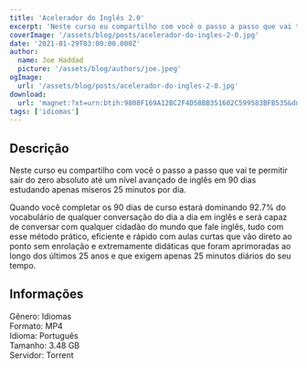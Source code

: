 ```yaml
---
title: 'Acelerador do Inglês 2.0'
excerpt: 'Neste curso eu compartilho com você o passo a passo que vai te permitir sair do zero absoluto até um nível avançado de inglês em 90 dias estudando apenas míseros 25 minutos por dia.  Quando você completar os 90 dias de curso estará dominando 92.7% do vocabulário de qualquer conversaçã'
coverImage: '/assets/blog/posts/acelerador-do-ingles-2-0.jpg'
date: '2021-01-29T03:00:00.000Z'
author:
  name: Joe Haddad
  picture: '/assets/blog/authors/joe.jpeg'
ogImage:
  url: '/assets/blog/posts/acelerador-do-ingles-2-0.jpg'
download:
  url: 'magnet:?xt=urn:btih:9808F169A12BC2F4D58BB351602C599583BFB535&dn=Acelerador%20do%20Ingl%c3%aas%202.0&tr=udp%3a%2f%2ftracker.openbittorrent.com%3a1337%2fannounce&tr=udp%3a%2f%2ftracker.opentrackr.org%3a1337%2fannounce'
tags: ['idiomas']
---
```

<h2>Descrição</h2>
<p></p><p>Neste curso eu compartilho com você o passo a passo que vai te permitir sair do zero absoluto até um nível avançado de inglês em 90 dias estudando apenas míseros 25 minutos por dia.</p><p>Quando você completar os 90 dias de curso estará dominando 92.7% do vocabulário de qualquer conversação do dia a dia em inglês e será capaz de conversar com qualquer cidadão do mundo que fale inglês, tudo com esse método prático, eficiente e rápido com aulas curtas que vão direto ao ponto sem enrolação e extremamente didáticas que foram aprimoradas ao longo dos últimos 25 anos e que exigem apenas 25 minutos diários do seu tempo.</p><h2>Informações</h2><p>Gênero: Idiomas<br/>Formato: MP4<br/>Idioma: Português<br/>Tamanho: 3.48 GB<br/>Servidor: Torrent</p>